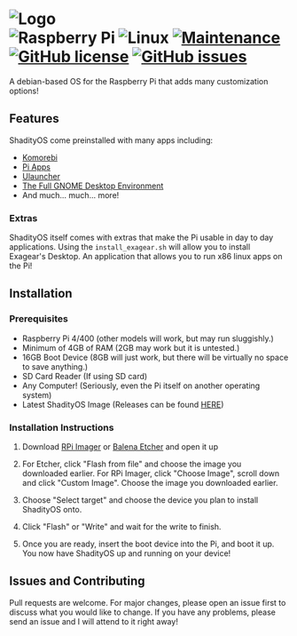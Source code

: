 # ![Logo](https://raw.githubusercontent.com/ShadowNightX/ShadityOS/master/logo.png) <br> ![Raspberry Pi](https://img.shields.io/badge/-RaspberryPi-C51A4A?style=for-the-badge&logo=Raspberry-Pi) ![Linux](https://img.shields.io/badge/Linux-FCC624?style=for-the-badge&logo=linux&logoColor=black) [![Maintenance](https://img.shields.io/badge/Maintained%3F-yes-green.svg)](https://GitHub.com/ShadowNightX/ShadityOS/graphs/commit-activity) [![GitHub license](https://img.shields.io/github/license/ShadowNightX/ShadityOS.svg)](https://github.com/ShadowNightX/ShadityOS/blob/master/LICENSE) [![GitHub issues](https://img.shields.io/github/issues/ShadowNightX/ShadityOS.svg)](https://GitHub.com/ShadowNightX/ShadityOS/issues/)



A debian-based OS for the Raspberry Pi that adds many customization options!

## Features

ShadityOS come preinstalled with many apps including:
- [Komorebi](https://github.com/cheesecakeufo/komorebi)
- [Pi Apps](https://github.com/Botspot/pi-apps)
- [Ulauncher](https://ulauncher.io/)
- [The Full GNOME Desktop Environment](https://www.gnome.org/)
- And much... much... more!
###  Extras
ShadityOS itself comes with extras that make the Pi usable in day to day applications.
Using the ```install_exagear.sh``` will allow you to install Exagear's Desktop. An application that allows you to run x86 linux apps on the Pi!

## Installation
### Prerequisites
- Raspberry Pi 4/400 (other models will work, but may run sluggishly.)
- Minimum of 4GB of RAM (2GB may work but it is untested.)
- 16GB Boot Device (8GB will just work, but there will be virtually no space to save anything.)
- SD Card Reader (If using SD card)
- Any Computer! (Seriously, even the Pi itself on another operating system)
- Latest ShadityOS Image (Releases can be found [HERE](https://github.com/ShadowNightX/ShadityOS/releases))
### Installation Instructions
1. Download [RPi Imager](https://www.raspberrypi.com/software/) or [Balena Etcher](https://www.balena.io/etcher/) and open it up

2. For Etcher, click "Flash from file" and choose the image you downloaded earlier. For RPi Imager, click "Choose Image", scroll down and click "Custom Image". Choose the image you downloaded earlier.

3. Choose "Select target" and choose the device you plan to install ShadityOS onto. 

4. Click "Flash" or "Write" and wait for the write to finish.

5. Once you are ready, insert the boot device into the Pi, and boot it up. You now have ShadityOS up and running on your device!

## Issues and Contributing
Pull requests are welcome. For major changes, please open an issue first to discuss what you would like to change. If you have any problems, please send an issue and I will attend to it right away!
